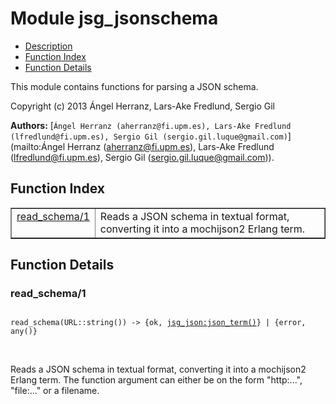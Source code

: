 

# Module jsg_jsonschema #
* [Description](#description)
* [Function Index](#index)
* [Function Details](#functions)

This module contains functions for parsing a JSON schema.

Copyright (c) 2013 Ángel Herranz, Lars-Ake Fredlund, Sergio Gil

__Authors:__ [`Ángel Herranz (aherranz@fi.upm.es), Lars-Ake Fredlund  (lfredlund@fi.upm.es), Sergio Gil (sergio.gil.luque@gmail.com)`](mailto:Ángel Herranz (aherranz@fi.upm.es), Lars-Ake Fredlund
  (lfredlund@fi.upm.es), Sergio Gil (sergio.gil.luque@gmail.com)).

<a name="index"></a>

## Function Index ##


<table width="100%" border="1" cellspacing="0" cellpadding="2" summary="function index"><tr><td valign="top"><a href="#read_schema-1">read_schema/1</a></td><td>
Reads a JSON schema in textual format, converting it into
a mochijson2 Erlang term.</td></tr></table>


<a name="functions"></a>

## Function Details ##

<a name="read_schema-1"></a>

### read_schema/1 ###

<pre><code>
read_schema(URL::string()) -&gt; {ok, <a href="jsg_json.md#type-json_term">jsg_json:json_term()</a>} | {error, any()}
</code></pre>
<br />

Reads a JSON schema in textual format, converting it into
a mochijson2 Erlang term.
The function argument can either
be on the form "http:...", "file:..." or a filename.

